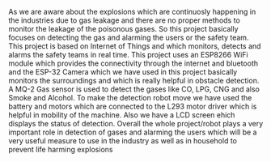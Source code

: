 As we are aware about the explosions which are continuosly happening in the industries due to gas leakage and there are no proper methods to monitor the leakage of the poisonous gases.
So this project basically focuses on detecting the gas and alarming the users or the safety team.
This project is based on Internet of Things and which monitors, detects and alarms the safety teams in real time.
This project uses an ESP8266 WiFi module which provides the connectivity through the internet and bluetooth and the ESP-32 Camera which we have used in this project basically monitors the surroundings and which is really helpful in obstacle detection.
A MQ-2 Gas sensor is used to detect the gases like CO, LPG, CNG and also Smoke and Alcohol. 
To make the detection robot move we have used the battery and motors which are connected to the L293 motor driver which is helpful in mobility of the machine.
Also we have a LCD screen ehich displays the status of detection.
Overall the whole project/robot plays a very important role in detection of gases and alarming the users which will be a very useful measure to use in the industry as well as in household to prevent life harming explosions
